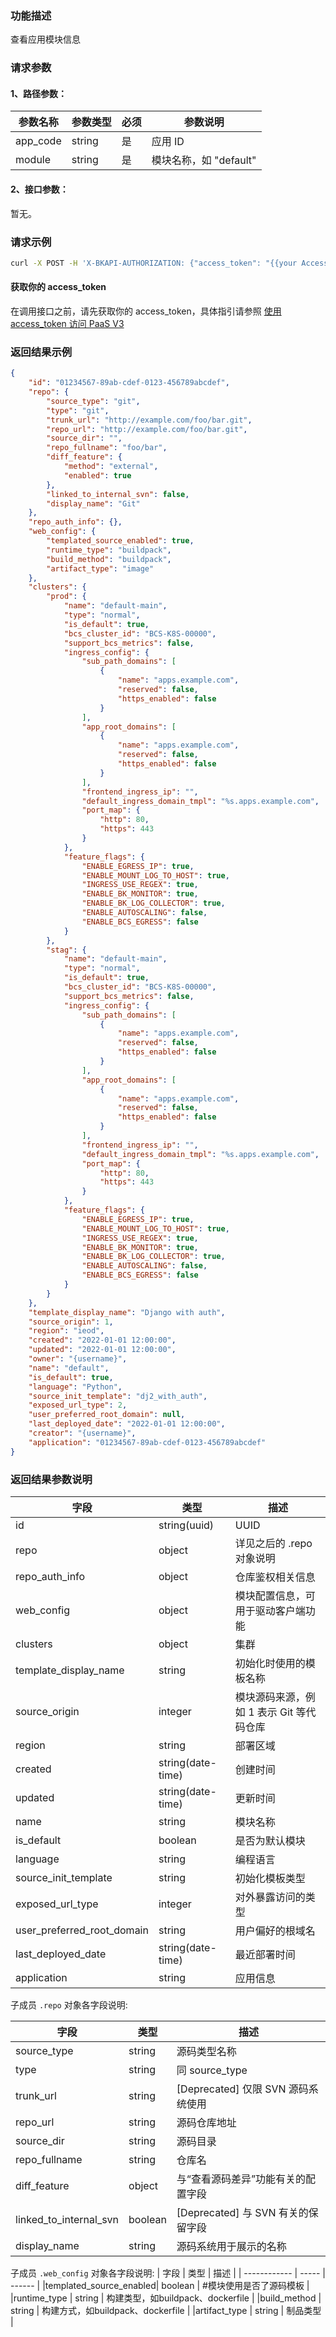 ### 功能描述
查看应用模块信息

### 请求参数

#### 1、路径参数：

| 参数名称 | 参数类型 | 必须 | 参数说明              |
|----------|----------|-----|---------------------|
| app_code | string   | 是   | 应用 ID               |
| module   | string   | 是   | 模块名称，如 "default" |

#### 2、接口参数：
暂无。

### 请求示例

```bash
curl -X POST -H 'X-BKAPI-AUTHORIZATION: {"access_token": "{{your AccessToken}}"}' http://bkapi.example.com/api/bkpaas3/prod/bkapps/applications/{{AppCode}}/modules/{{module_name}}/
```

#### 获取你的 access_token
在调用接口之前，请先获取你的 access_token，具体指引请参照 [使用 access_token 访问 PaaS V3](https://bk.tencent.com/docs/markdown/PaaS3.0/topics/paas/access_token)

### 返回结果示例
```json
{
    "id": "01234567-89ab-cdef-0123-456789abcdef",
    "repo": {
        "source_type": "git",
        "type": "git",
        "trunk_url": "http://example.com/foo/bar.git",
        "repo_url": "http://example.com/foo/bar.git",
        "source_dir": "",
        "repo_fullname": "foo/bar",
        "diff_feature": {
            "method": "external",
            "enabled": true
        },
        "linked_to_internal_svn": false,
        "display_name": "Git"
    },
    "repo_auth_info": {},
    "web_config": {
        "templated_source_enabled": true,
        "runtime_type": "buildpack",
        "build_method": "buildpack",
        "artifact_type": "image"
    },
    "clusters": {
        "prod": {
            "name": "default-main",
            "type": "normal",
            "is_default": true,
            "bcs_cluster_id": "BCS-K8S-00000",
            "support_bcs_metrics": false,
            "ingress_config": {
                "sub_path_domains": [
                    {
                        "name": "apps.example.com",
                        "reserved": false,
                        "https_enabled": false
                    }
                ],
                "app_root_domains": [
                    {
                        "name": "apps.example.com",
                        "reserved": false,
                        "https_enabled": false
                    }
                ],
                "frontend_ingress_ip": "",
                "default_ingress_domain_tmpl": "%s.apps.example.com",
                "port_map": {
                    "http": 80,
                    "https": 443
                }
            },
            "feature_flags": {
                "ENABLE_EGRESS_IP": true,
                "ENABLE_MOUNT_LOG_TO_HOST": true,
                "INGRESS_USE_REGEX": true,
                "ENABLE_BK_MONITOR": true,
                "ENABLE_BK_LOG_COLLECTOR": true,
                "ENABLE_AUTOSCALING": false,
                "ENABLE_BCS_EGRESS": false
            }
        },
        "stag": {
            "name": "default-main",
            "type": "normal",
            "is_default": true,
            "bcs_cluster_id": "BCS-K8S-00000",
            "support_bcs_metrics": false,
            "ingress_config": {
                "sub_path_domains": [
                    {
                        "name": "apps.example.com",
                        "reserved": false,
                        "https_enabled": false
                    }
                ],
                "app_root_domains": [
                    {
                        "name": "apps.example.com",
                        "reserved": false,
                        "https_enabled": false
                    }
                ],
                "frontend_ingress_ip": "",
                "default_ingress_domain_tmpl": "%s.apps.example.com",
                "port_map": {
                    "http": 80,
                    "https": 443
                }
            },
            "feature_flags": {
                "ENABLE_EGRESS_IP": true,
                "ENABLE_MOUNT_LOG_TO_HOST": true,
                "INGRESS_USE_REGEX": true,
                "ENABLE_BK_MONITOR": true,
                "ENABLE_BK_LOG_COLLECTOR": true,
                "ENABLE_AUTOSCALING": false,
                "ENABLE_BCS_EGRESS": false
            }
        }
    },
    "template_display_name": "Django with auth",
    "source_origin": 1,
    "region": "ieod",
    "created": "2022-01-01 12:00:00",
    "updated": "2022-01-01 12:00:00",
    "owner": "{username}",
    "name": "default",
    "is_default": true,
    "language": "Python",
    "source_init_template": "dj2_with_auth",
    "exposed_url_type": 2,
    "user_preferred_root_domain": null,
    "last_deployed_date": "2022-01-01 12:00:00",
    "creator": "{username}",
    "application": "01234567-89ab-cdef-0123-456789abcdef"
}
```

### 返回结果参数说明

| 字段                       |   类型             | 描述                                |
|----------------------------|-------------------|-------------------------------------|
| id                         | string(uuid)      | UUID                                |
| repo                       | object            | 详见之后的 .repo 对象说明              |
| repo_auth_info             | object            | 仓库鉴权相关信息                       |
| web_config                 | object            | 模块配置信息，可用于驱动客户端功能        |
| clusters                   | object            | 集群                               |
| template_display_name      | string            | 初始化时使用的模板名称                  |
| source_origin              | integer           | 模块源码来源，例如 1 表示 Git 等代码仓库  |
| region                     | string            | 部署区域                              |
| created                    | string(date-time) | 创建时间                              |
| updated                    | string(date-time) | 更新时间                              |
| name                       | string            | 模块名称                              |
| is_default                 | boolean           | 是否为默认模块                         |
| language                   | string            | 编程语言                              |
| source_init_template       | string            | 初始化模板类型                         |
| exposed_url_type           | integer           | 对外暴露访问的类型                      |
| user_preferred_root_domain | string            | 用户偏好的根域名                        |
| last_deployed_date         | string(date-time) | 最近部署时间                           |
| application                | string            | 应用信息                              |

子成员 `.repo` 对象各字段说明:

| 字段                   |   类型    | 描述                    |
|------------------------|----------|--------------------------|
| source_type            | string   | 源码类型名称                       |
| type                   | string   | 同 source_type                     |
| trunk_url              | string   | [Deprecated] 仅限 SVN 源码系统使用 |
| repo_url               | string   | 源码仓库地址                       |
| source_dir             | string   | 源码目录                           |
| repo_fullname          | string   | 仓库名                             |
| diff_feature           | object   | 与“查看源码差异”功能有关的配置字段 |
| linked_to_internal_svn | boolean  | [Deprecated] 与 SVN 有关的保留字段 |
| display_name           | string   | 源码系统用于展示的名称             |

子成员 `.web_config` 对象各字段说明:
| 字段         |   类型 | 描述 |
| ------------ | ----- | ------ |
|templated_source_enabled| boolean | #模块使用是否了源码模板 |
|runtime_type | string | 构建类型，如buildpack、dockerfile |
|build_method | string | 构建方式，如buildpack、dockerfile  |
|artifact_type | string | 制品类型 |
